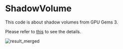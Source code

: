 # ShadowVolume

  This code is about shadow volumes from GPU Gems 3.
  
  Please refer to [this](https://jeesunkim.com/projects/gpu-gems/shadow_volume/) to see the details.
  
![result_merged](https://github.com/emoy-kim/ShadowVolume/assets/17864157/726dd662-41d5-44fa-9a76-dcfc74d86bdf)

